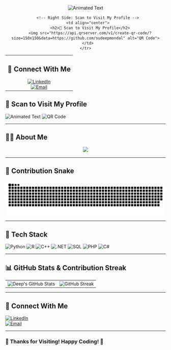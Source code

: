 <div align="center">
  
  ![Animated Text](https://readme-typing-svg.herokuapp.com?size=24&duration=2&color=ff0000&center=true&vCenter=true&multiline=true&width=500&height=50&lines=Welcome+to+My+GitHub!;)  

  <table>
    <tr>
      <!-- Left Side: Connect With Me -->
      <td align="center">
        <h2>🤝 Connect With Me</h2>
        <a href="https://www.linkedin.com/in/smdeep/">
          <img src="https://img.shields.io/badge/-LinkedIn-0077B5?style=flat&logo=linkedin&logoColor=white" alt="LinkedIn">
        </a>
        <br>
        <a href="mailto:smdeep137@gmail.com">
          <img src="https://img.shields.io/badge/-Email-D14836?style=flat&logo=gmail&logoColor=white" alt="Email">
        </a>
      </td>

      <!-- Right Side: Scan to Visit My Profile -->
      <td align="center">
        <h2>📱 Scan to Visit My Profile</h2>
        <img src="https://api.qrserver.com/v1/create-qr-code/?size=150x150&data=https://github.com/sudeepmondal" alt="QR Code">
      </td>
    </tr>
  </table>

</div>



## 📱 Scan to Visit My Profile  


![Animated Text](https://readme-typing-svg.herokuapp.com?size=24&duration=2&color=ff0000&center=true&vCenter=true&multiline=true&width=500&height=50&lines=Welcome+to+My+GitHub!;) 
<img src="https://api.qrserver.com/v1/create-qr-code/?size=150x150&data=https://github.com/sudeepmondal" alt="QR Code">

---

## 🧑‍💻 **About Me**  
<p align="center">
  <img src="https://readme-typing-svg.herokuapp.com?color=00FF00&center=true&vCenter=true&width=800&lines=Hi+%F0%9F%91%8B%2C+I'm+Sudeep+Mondal+Deep!;CSE+Student;Researcher+in+Data+Mining+%26+WarehousingAI+%26+Data+Science+Enthusiast;Software+Developer;;Exploring">
</p>

---

## 🐍 **Contribution Snake**  
![Contribution Snake](https://github.com/sudeepmondal/sudeepmondal/blob/main/github-contribution-grid-snake-dark.svg)

---

## 🚀 **Tech Stack**  

![Python](https://img.shields.io/badge/-Python-3776AB?style=flat&logo=python&logoColor=white)  ![R](https://img.shields.io/badge/-R-276DC3?style=flat&logo=r&logoColor=white) ![C++](https://img.shields.io/badge/-C++-00599C?style=flat&logo=c%2B%2B&logoColor=white)  ![.NET](https://img.shields.io/badge/-.NET-5C2D91?style=flat&logo=dotnet&logoColor=white)  ![SQL](https://img.shields.io/badge/-SQL-4479A1?style=flat&logo=mysql&logoColor=white)  ![PHP](https://img.shields.io/badge/-PHP-777BB4?style=flat&logo=php&logoColor=white)   ![C#](https://img.shields.io/badge/-C%23-239120?style=flat&logo=c-sharp&logoColor=white)  

---

## 📊 **GitHub Stats & Contribution Streak**  

<div align="center">
  <table>
    <tr>
      <td><img src="https://github-readme-stats.vercel.app/api?username=sudeepmondal&show_icons=true&theme=radical" alt="Deep's GitHub Stats"></td>
      <td><img src="https://streak-stats.demolab.com/?user=sudeepmondal&theme=radical" alt="GitHub Streak"></td>
    </tr>
  </table>
</div>

---

## 🤝 **Connect With Me**  

[![LinkedIn](https://img.shields.io/badge/-LinkedIn-0077B5?style=flat&logo=linkedin&logoColor=white)](https://www.linkedin.com/in/smdeep/)  
[![Email](https://img.shields.io/badge/-Email-D14836?style=flat&logo=gmail&logoColor=white)](mailto:smdeep137@gmail.com)  

---

### 🎉 **Thanks for Visiting! Happy Coding! 🚀**
